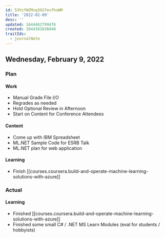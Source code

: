 ```yaml
---
id: 53VzfWZMxq3GSfevfhoWM
title: '2022-02-09'
desc: ''
updated: 1644462799476
created: 1644381836048
traitIds:
  - journalNote
---
```


## Wednesday, February 9, 2022

### Plan

#### Work
- Manual Grade File I/O
- Regrades as needed
- Hold Optional Review in Afternoon
- Start on Content for Conference Attendees

#### Content
- Come up with IBM Spreadsheet
- ML.NET Sample Code for ESRB Talk
- ML.NET plan for web application

#### Learning
- Finish [[courses.coursera.build-and-operate-machine-learning-solutions-with-azure]]

### Actual

#### Learning
- Finished [[courses.coursera.build-and-operate-machine-learning-solutions-with-azure]]
- Finished some small C# / .NET MS Learn Modules (eval for students / hobbyists)